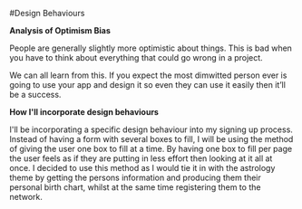 #Design Behaviours

**Analysis of Optimism Bias**

People are generally slightly more optimistic about things.
This is bad when you have to think about everything that could go wrong in a project.

We can all learn from this.  If you expect the most dimwitted person ever is going to use your app and design it so even they can use it easily then it’ll be a success.



**How I'll incorporate design behaviours**

I'll be incorporating a specific design behaviour into my signing up process.  Instead of having a form with several boxes to fill, I will be using the method of giving the user one box to fill at a time.  By having one box to fill per page the user feels as if they are putting in less effort then looking at it all at once.  I decided to use this method as I would tie it in with the astrology theme by getting the persons information and producing them their personal birth chart, whilst at the same time registering them to the network.